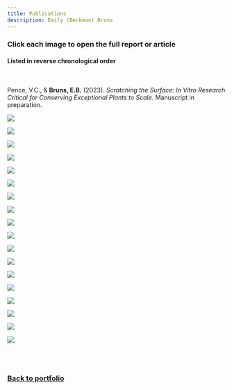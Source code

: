 ```yaml
---
title: Publications
description: Emily (Beckman) Bruns
---
```


### Click each image to open the full report or article

#### Listed in reverse chronological order

<br>

Pence, V.C., & **Bruns, E.B.** (2023). *Scratching the Surface:  In Vitro Research Critical for Conserving Exceptional Plants to Scale*. Manuscript in preparation.

<a href="https://journals.rbge.org.uk/rbgesib/article/view/1970" target="_blank"><img src="https://eb-bruns.github.io/portfolio/sibbaldia_article.jpg"/></a>

<a href="https://northamericanfruitnuttreecwr.github.io" target="_blank"><img src="https://eb-bruns.github.io/portfolio/CWR_webpage.jpg"/></a>

<a href="https://www.science.org/doi/10.1126/science.add2889" target="_blank"><img src="https://eb-bruns.github.io/portfolio/ew_article.jpg"/></a>

<a href="https://www.bgci.org/news-events/new-integrated-collections-development-report-led-by-the-morton-arboretum/" target="_blank"><img src="https://eb-bruns.github.io/portfolio/collection_value.jpg"/></a>

<a href="https://www.globalconservationconsortia.org/resources/conservation-gap-analysis-of-native-magnolias-of-the-u-s-and-canada/" target="_blank"><img src="https://eb-bruns.github.io/portfolio/magnolia_NA_analysis.jpg"/></a>

<a href="https://nph.onlinelibrary.wiley.com/doi/10.1002/ppp3.10305" target="_blank"><img src="https://eb-bruns.github.io/portfolio/us_trees_article.jpg"/></a>

<a href="http://www.se-pca.org/ex-situ-gap-analysis/" target="_blank"><img src="https://eb-bruns.github.io/portfolio/sepca_analysis.jpg"/></a>

<a href="https://www.mdpi.com/2223-7747/11/12/1528/html" target="_blank"><img src="https://eb-bruns.github.io/portfolio/cryo_article.jpg"/></a>

<a href="https://onlinelibrary.wiley.com/doi/10.1111/eva.13391" target="_blank"><img src="https://eb-bruns.github.io/portfolio/havardii_article.jpg"/></a>

<a href="https://www.globalconservationconsortia.org/resources/global-conservation-gap-analysis-of-magnolia/" target="_blank"><img src="https://eb-bruns.github.io/portfolio/magnolia_global_analysis.jpg"/></a>

<a href="https://www.sciencedirect.com/science/article/pii/S0006320721004924" target="_blank"><img src="https://eb-bruns.github.io/portfolio/exceptional1_article.jpg"/></a>

<a href="https://www.sciencedirect.com/science/article/pii/S0006320721004912" target="_blank"><img src="https://eb-bruns.github.io/portfolio/exceptional2_article.jpg"/></a>

<a href="https://mortonarb.org/science/projects/conservation-gap-analysis-of-u-s-trees-in-nine-priority-genera/" target="_blank"><img src="https://eb-bruns.github.io/portfolio/nine_genera_reports.jpg"/></a>

<a href="https://www.internationaloaksociety.org/content/propagation-manual-quercus—-spanish" target="_blank"><img src="https://eb-bruns.github.io/portfolio/prop_manual.jpg"/></a>

<a href="https://globaltrees.org/resources/the-red-list-of-oaks-2020/" target="_blank"><img src="https://eb-bruns.github.io/portfolio/rl_oaks_2020.jpg"/></a>

<a href="https://mortonarb.org/science/projects/conservation-gap-analysis-of-native-u-s-oaks/" target="_blank"><img src="https://eb-bruns.github.io/portfolio/oak_analysis.jpg"/></a>

<a href="https://www.bgci.org/resources/bgci-tools-and-resources/toward-the-metacollection-coordinating-conservation-collections-to-safeguard-plant-diversity/" target="_blank"><img src="https://eb-bruns.github.io/portfolio/metacollections.jpg"/></a>

<a href="https://globaltrees.org/wp-content/uploads/2017/09/Oaks5.pdf" target="_blank"><img src="https://eb-bruns.github.io/portfolio/us_rl_oaks.jpg"/></a>

<br>
<br>

### <a href="https://eb-bruns.github.io">Back to portfolio</a>
